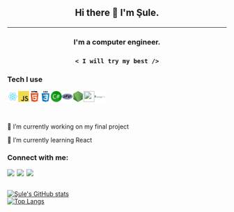 
## <p align="center">Hi there :ghost: I'm Şule. </p>
---
### <p align="center"> I'm a computer engineer. </p>


### <p align="center"> `< I will try my best />` </p>


### Tech I use
<img  src="https://raw.githubusercontent.com/github/explore/80688e429a7d4ef2fca1e82350fe8e3517d3494d/topics/react/react.png" width="25" height="25"><img  src="https://raw.githubusercontent.com/github/explore/80688e429a7d4ef2fca1e82350fe8e3517d3494d/topics/javascript/javascript.png" width="25" height="25"><img  src="https://raw.githubusercontent.com/github/explore/80688e429a7d4ef2fca1e82350fe8e3517d3494d/topics/html/html.png" width="25" height="25"><img  src="https://raw.githubusercontent.com/github/explore/80688e429a7d4ef2fca1e82350fe8e3517d3494d/topics/css/css.png" width="25" height="25"><img  src="https://raw.githubusercontent.com/github/explore/80688e429a7d4ef2fca1e82350fe8e3517d3494d/topics/csharp/csharp.png" width="25" height="25"><img  src="https://raw.githubusercontent.com/github/explore/80688e429a7d4ef2fca1e82350fe8e3517d3494d/topics/php/php.png" width="25" height="25"><img  src="https://raw.githubusercontent.com/github/explore/80688e429a7d4ef2fca1e82350fe8e3517d3494d/topics/nodejs/nodejs.png" width="25" height="25"><img  src="https://img.icons8.com/color/64/000000/microsoft-sql-server.png" width="25" height="25"><img  src="https://raw.githubusercontent.com/github/explore/80688e429a7d4ef2fca1e82350fe8e3517d3494d/topics/mongodb/mongodb.png" width="25" height="25">

<br/>

🔭 I’m currently working on my final project

🌱 I’m currently learning React
<br/>

### Connect with me:

[<img width="22" src="https://img.icons8.com/nolan/apple-mail.png" align="left"/>][mail][<img width="22" src="https://img.icons8.com/nolan/linkedin.png" align="left"/>][linkedin][<img width="22" src="https://img.icons8.com/nolan/twitter.png" align="left"/>][twitter]

[linkedin]: https://www.linkedin.com/in/sulekaptan/
[instagram]: https://www.instagram.com/sulekaptann/
[twitter]: https://www.twitter.com/sulekaptn/
[mail]: mailto:sulekaptan00@gmail.com

<br/>
<br/>

[![Şule's GitHub stats](https://github-readme-stats.vercel.app/api?username=sulekaptan&theme=radical&include_all_commits=boolean&&hide=contribs&show_icons=true)](https://github.com/sulekaptan/)<br/>
[![Top Langs](https://github-readme-stats.vercel.app/api/top-langs/?username=sulekaptan&layout=compact&theme=radical&langs_count=10&card_width=445&exclude_repo=GameProject,MyDictionary,ClassMethodDemo)](https://github.com/sulekaptan/)
